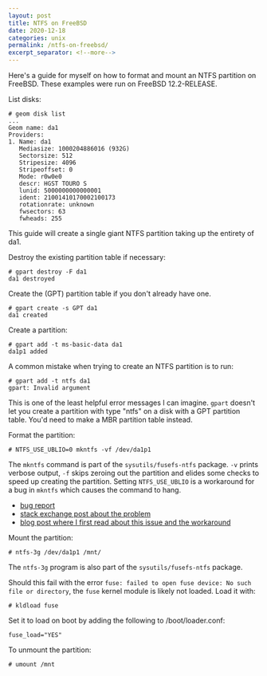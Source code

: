 ```yaml
---
layout: post
title: NTFS on FreeBSD
date: 2020-12-18
categories: unix
permalink: /ntfs-on-freebsd/
excerpt_separator: <!--more-->
---
```


Here's a guide for myself on how to format and mount an NTFS partition on FreeBSD.
These examples were run on FreeBSD 12.2-RELEASE.

List disks:
```
# geom disk list
...
Geom name: da1
Providers:
1. Name: da1
   Mediasize: 1000204886016 (932G)
   Sectorsize: 512
   Stripesize: 4096
   Stripeoffset: 0
   Mode: r0w0e0
   descr: HGST TOURO S
   lunid: 5000000000000001
   ident: 21001410170002100173
   rotationrate: unknown
   fwsectors: 63
   fwheads: 255
```

<!--more-->

This guide will create a single giant NTFS partition taking up the entirety of da1.

Destroy the existing partition table if necessary:
```
# gpart destroy -F da1
da1 destroyed
```

Create the (GPT) partition table if you don't already have one.
```
# gpart create -s GPT da1
da1 created
```

Create a partition:
```
# gpart add -t ms-basic-data da1
da1p1 added
```

A common mistake when trying to create an NTFS partition is to run:
```
# gpart add -t ntfs da1
gpart: Invalid argument
```
This is one of the least helpful error messages I can imagine.
`gpart` doesn't let you create a partition with type "ntfs" on a disk with a GPT
partition table. You'd need to make a MBR partition table instead.

Format the partition:
```
# NTFS_USE_UBLIO=0 mkntfs -vf /dev/da1p1
```
The `mkntfs` command is part of the `sysutils/fusefs-ntfs` package.
`-v` prints verbose output, `-f` skips zeroing out the partition and elides some checks to speed up
creating the partition. Setting `NTFS_USE_UBLIO` is a workaround for a bug in `mkntfs` which causes
the command to hang.
- [bug report](https://bugs.freebsd.org/bugzilla/show_bug.cgi?id=206978)
- [stack exchange post about the problem](https://unix.stackexchange.com/questions/513732/why-is-mkntfs-taking-such-a-long-time)
- [blog post where I first read about this issue and the workaround](https://chieflemming.wordpress.com/tag/freebsd/)

Mount the partition:
```
# ntfs-3g /dev/da1p1 /mnt/
```
The `ntfs-3g` program is also part of the `sysutils/fusefs-ntfs` package.

Should this fail with the error `fuse: failed to open fuse device: No such file or directory`,
the `fuse` kernel module is likely not loaded. Load it with:
```
# kldload fuse
```
Set it to load on boot by adding the following to /boot/loader.conf:
```
fuse_load="YES"
```

To unmount the partition:
```
# umount /mnt
```
